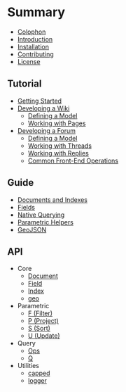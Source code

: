# Summary

* [Colophon](COLOPHON.md)
* [Introduction](README.md)
* [Installation](INSTALLATION.md)
* [Contributing](CONTRIBUTING.md)
* [License](LICENSE.md)

## Tutorial

* [Getting Started](tutorial/getting-started.md)
* [Developing a Wiki](tutorial/wiki/README.md)
  * [Defining a Model](tutorial/wiki/model.md)
  * [Working with Pages](tutorial/wiki/page.md)
* [Developing a Forum](tutorial/forum/README.md)
  * [Defining a Model](tutorial/forum/model.md)
  * [Working with Threads](tutorial/forum/thread.md)
  * [Working with Replies](tutorial/forum/reply.md)
  * [Common Front-End Operations](tutorial/forum/front-end.md)

## Guide

* [Documents and Indexes](guide/documents.md)
* [Fields](guide/fields.md)
* [Native Querying](guide/querying.md)
* [Parametric Helpers](guide/parametric.md)
* [GeoJSON](guide/geojson.md)

## API

* Core
  * [Document](api/document.md)
  * [Field](api/field.md)
  * [Index](api/index.md)
  * [geo](api/geo.md)
* Parametric
  * [F (Filter)](api/parametric/filter.md)
  * [P (Project)](api/parametric/project.md)
  * [S (Sort)](api/parametric/sort.md)
  * [U (Update)](api/parametric/update.md)
* Query
  * [Ops](api/query/ops.md)
  * [Q](api/query/query.md)
* Utilities
  * [capped](api/util/capped.md)
  * [logger](api/util/logger.md)